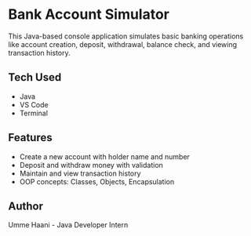 # Bank Account Simulator 

This Java-based console application simulates basic banking operations like account creation, deposit, withdrawal, balance check, and viewing transaction history.

## Tech Used
- Java
- VS Code
- Terminal

## Features
- Create a new account with holder name and number
- Deposit and withdraw money with validation
- Maintain and view transaction history
- OOP concepts: Classes, Objects, Encapsulation

## Author
Umme Haani - Java Developer Intern


